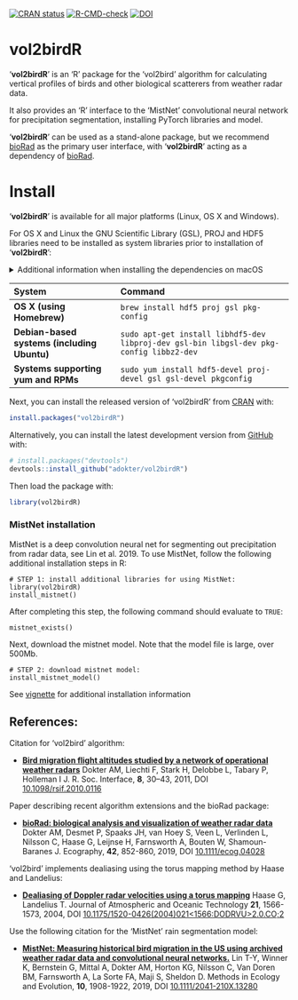 
<!-- README.md is generated from README.Rmd. Please edit that file -->
<!-- badges: start -->

[![CRAN
status](https://www.r-pkg.org/badges/version/vol2birdR)](https://cran.r-project.org/package=vol2birdR)
[![R-CMD-check](https://github.com/adokter/vol2birdR/workflows/R-CMD-check/badge.svg)](https://github.com/adokter/vol2birdR/actions)
[![DOI](https://zenodo.org/badge/DOI/10.5281/zenodo.7992026.svg)](https://doi.org/10.5281/zenodo.7992026)

<!-- badges: end -->

# vol2birdR

‘**vol2birdR**’ is an ‘R’ package for the ‘vol2bird’ algorithm for
calculating vertical profiles of birds and other biological scatterers
from weather radar data.

It also provides an ‘R’ interface to the ‘MistNet’ convolutional neural
network for precipitation segmentation, installing PyTorch libraries and
model.

‘**vol2birdR**’ can be used as a stand-alone package, but we recommend
[bioRad](https://adriaandokter.com/bioRad/) as the primary user
interface, with ‘**vol2birdR**’ acting as a dependency of
[bioRad](https://adriaandokter.com/bioRad/).

# Install

‘**vol2birdR**’ is available for all major platforms (Linux, OS X and
Windows).

For OS X and Linux the GNU Scientific Library (GSL), PROJ and HDF5
libraries need to be installed as system libraries prior to installation
of ‘**vol2birdR**’:

<details>
<summary>
Additional information when installing the dependencies on macOS
</summary>

Since the installation process requires the [Homebrew](https://brew.sh/)
package manager you will have to install it. Open a terminal and issue
the following command:

      /bin/bash -c "$(curl -fsSL https://raw.githubusercontent.com/Homebrew/install/HEAD/install.sh)"

When the installation has completed it will print out some additional
information that is essential to follow.

    ==> Next steps:
    - Run these two commands in your terminal to add Homebrew to your PATH:
        echo 'eval "$(/opt/homebrew/bin/brew shellenv)"' >> /Users/anders/.zprofile
        eval "$(/opt/homebrew/bin/brew shellenv)"
    - Run brew help to get started
    - Further documentation:
        https://docs.brew.sh

You need to ensure that you follow the above two commands. The first one
will add the necessary environment variables to your user

        echo 'eval "$(/opt/homebrew/bin/brew shellenv)"' >> /Users/anders/.zprofile

The second command will ensure that you get the necessary environment
variables into the terminal where you ran the installation process of
Homebrew.

        eval "$(/opt/homebrew/bin/brew shellenv)"

</details>

| System                                      | Command                                                                                 |
|:--------------------------------------------|:----------------------------------------------------------------------------------------|
| **OS X (using Homebrew)**                   | `brew install hdf5 proj gsl pkg-config`                                                 |
| **Debian-based systems (including Ubuntu)** | `sudo apt-get install libhdf5-dev libproj-dev gsl-bin libgsl-dev pkg-config libbz2-dev` |
| **Systems supporting yum and RPMs**         | `sudo yum install hdf5-devel proj-devel gsl gsl-devel pkgconfig`                        |

Next, you can install the released version of ‘vol2birdR’ from
[CRAN](https://CRAN.R-project.org) with:

``` r
install.packages("vol2birdR")
```

Alternatively, you can install the latest development version from
[GitHub](https://github.com/adokter/bioRad) with:

``` r
# install.packages("devtools")
devtools::install_github("adokter/vol2birdR")
```

Then load the package with:

``` r
library(vol2birdR)
```

### MistNet installation

MistNet is a deep convolution neural net for segmenting out
precipitation from radar data, see Lin et al. 2019. To use MistNet,
follow the following additional installation steps in R:

    # STEP 1: install additional libraries for using MistNet:
    library(vol2birdR)
    install_mistnet()

After completing this step, the following command should evaluate to
`TRUE`:

    mistnet_exists()

Next, download the mistnet model. Note that the model file is large,
over 500Mb.

    # STEP 2: download mistnet model:
    install_mistnet_model()

See
[vignette](https://adriaandokter.com/vol2birdR/articles/vol2birdR.html)
for additional installation information

## References:

Citation for ‘vol2bird’ algorithm:

-   [**Bird migration flight altitudes studied by a network of
    operational weather
    radars**](https://doi.org/10.1098/rsif.2010.0116) Dokter AM, Liechti
    F, Stark H, Delobbe L, Tabary P, Holleman I J. R. Soc. Interface,
    **8**, 30–43, 2011, DOI
    [10.1098/rsif.2010.0116](https://doi.org/10.1098/rsif.2010.0116)

Paper describing recent algorithm extensions and the bioRad package:

-   [**bioRad: biological analysis and visualization of weather radar
    data**](https://doi.org/10.1111/ecog.04028) Dokter AM, Desmet P,
    Spaaks JH, van Hoey S, Veen L, Verlinden L, Nilsson C, Haase G,
    Leijnse H, Farnsworth A, Bouten W, Shamoun-Baranes J. Ecography,
    **42**, 852-860, 2019, DOI
    [10.1111/ecog.04028](https://doi.org/10.1111/ecog.04028)

‘vol2bird’ implements dealiasing using the torus mapping method by Haase
and Landelius:

-   [**Dealiasing of Doppler radar velocities using a torus
    mapping**](https://doi.org/10.1175/1520-0426(2004)021%3C1566:DODRVU%3E2.0.CO;2)
    Haase G, Landelius T. Journal of Atmospheric and Oceanic Technology
    **21**, 1566-1573, 2004, DOI
    [10.1175/1520-0426(2004)021\<1566:DODRVU\>2.0.CO;2](https://doi.org/10.1175/1520-0426(2004)021%3C1566:DODRVU%3E2.0.CO;2)

Use the following citation for the ‘MistNet’ rain segmentation model:

-   [**MistNet: Measuring historical bird migration in the US using
    archived weather radar data and convolutional neural
    networks.**](https://doi.org/10.1111/2041-210X.13280) Lin T-Y,
    Winner K, Bernstein G, Mittal A, Dokter AM, Horton KG, Nilsson C,
    Van Doren BM, Farnsworth A, La Sorte FA, Maji S, Sheldon D. Methods
    in Ecology and Evolution, **10**, 1908-1922, 2019, DOI
    [10.1111/2041-210X.13280](https://doi.org/10.1111/2041-210X.13280)
